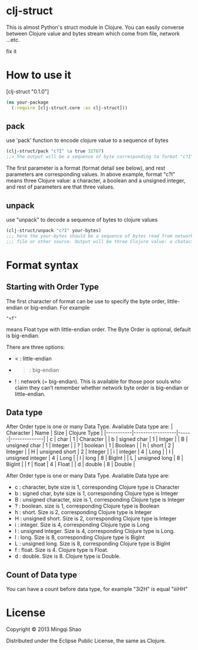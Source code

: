 # clj-struct

This is almost Python's struct module in Clojure. You can easily converse between Clojure value and bytes stream which come from file, network ...etc.

fix it

# How to use it 

[clj-struct "0.1.0"]

```clojure
(ns your-package
  (:require [clj-struct.core :as clj-struct]))
```

## pack
use 'pack' function to encode clojure value to a sequence of bytes


```clojure
(clj-struct/pack "c?I" \a true 32767)
;;> the output will be a sequence of byte corresponding to format "c?I" and value
```

The first parameter is a format (format detail see below), and rest parameters are corresponding values. In above example, format "c?I" means three Clojure value: a character, a boolean and a unsigned integer, and rest of parameters are that three values.

## unpack
use "unpack" to decode a sequence of bytes to clojure values

```clojure
(clj-struct/unpack "c?I" your-bytes)
;;; here the your-bytes should be a sequence of bytes read from network,
;;; file or other source. Output will be three Clojure value: a chatacter value, a boolean value and a long value
```

# Format syntax

## Starting with Order Type

The first character of format can be use to specify the byte order, little-endian or big-endian. For example
```
"<f"
```
means Float type with little-endian order. The Byte Order is optional, default is big-endian.

There are three options:
* < : little-endian
* > : big-endian
* ! : network (= big-endian). This is available for those poor souls who claim they can’t remember whether network byte order is big-endian or little-endian.

## Data type

After Order type is one or many Data Type. Available  Data type are:
| Character | Name             | Size | Clojure Type |
|-----------|------------------|------|--------------| 
| c         | char             | 1    | Character    |
| b         | signed char      | 1    | Intger       |
| B         | unsigned char    | 1    | Integer      |
| ?         | boolean          | 1    | Boolean      |
| h         | short            | 2    | Integer      |
| H         | unsigned short   | 2    | Integer      |
| i         | integer          | 4    | Long         |
| I         | unsigned integer | 4    | Long         |
| l         | long             | 8    | BigInt       |
| L         | unsigned long    | 8    | BigInt       |
| f         | float            | 4    | Float        |
| d         | double           | 8    | Double       |

After Order type is one or many Data Type. Available  Data type are:
* c : character, byte size is 1, corresponding Clojure type is Character
* b : signed char, byte size is 1, corresponding Clojure type is Integer
* B : unsigned character, size is 1, corresponding Clojure type is Integer
* ? : boolean. size is 1, corresponding Clojure type is Boolean
* h : short. Size is 2, corresponding Clojure type is Integer
* H : unsigned short. Size is 2, corresponding Clojure type is Integer
* i : integer. Size is 4, corresponding Clojure type is Long
* I : unsigned integer. Size is 4, corresponding Clojure type is Long.
* l : long. Size is 8, corresponding Clojure type is BigInt
* L : unsigned long. Size is 8, corresponding Clojure type is BigInt
* f : float. Size is 4. Clojure type is Float.
* d : double. Size is 8. Clojure type is Double.

## Count of Data type

You can have a count before data type, for example "3i2H" is equal "iiiHH"

# License

Copyright © 2013 Mingqi Shao

Distributed under the Eclipse Public License, the same as Clojure.
